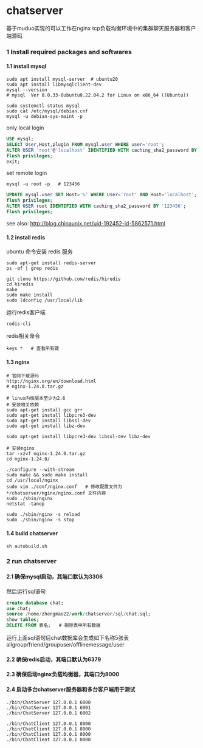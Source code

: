# chatserver

基于muduo实现的可以工作在nginx tcp负载均衡环境中的集群聊天服务器和客户端源码 

### 1 Install required packages and softwares

#### 1.1 install mysql

```shell
sudo apt install mysql-server  # ubuntu20 
sudo apt install libmysqlclient-dev
mysql --version
# mysql  Ver 8.0.33-0ubuntu0.22.04.2 for Linux on x86_64 ((Ubuntu))
```

```shell
sudo systemctl status mysql
sudo cat /etc/mysql/debian.cnf 
mysql -u debian-sys-maint -p
```

only local login
```sql
USE mysql;
SELECT User,Host,plugin FROM mysql.user WHERE user='root';
ALTER USER 'root'@'localhost' IDENTIFIED WITH caching_sha2_password BY '123456'; 
flush privileges;
exit;
```

set remote login
```shell
mysql -u root -p   # 123456
```

```sql
UPDATE mysql.user SET Host='%' WHERE User='root' AND Host='localhost';
flush privileges;
ALTER USER root IDENTIFIED WITH caching_sha2_password BY '123456';
flush privileges;
```

see also:
http://blog.chinaunix.net/uid-192452-id-5862571.html



#### 1.2 install redis 


ubuntu 命令安装 redis 服务
```shell
sudo apt-get install redis-server
ps -ef | grep redis
```

```shell
git clone https://github.com/redis/hiredis
cd hiredis
make
sudo make install
sudo ldconfig /usr/local/lib
```

运行redis客户端
```shell
redis-cli
```

redis相关命令
```redis
keys *   # 查看所有键
```


#### 1.3 nginx


```shell
# 官网下载源码
http://nginx.org/en/download.html    
# nginx-1.24.0.tar.gz

# linux内核版本至少为2.6
# 安装相关依赖
sudo apt-get install gcc g++ 
sudo apt-get install libpcre3-dev
sudo apt-get install libssl-dev
sudo apt-get install libz-dev

sudo apt-get install libpcre3-dev libssl-dev libz-dev

# 安装nginx
tar -xzvf nginx-1.24.0.tar.gz
cd nginx-1.24.0/
```

```shell
./configure --with-stream
sudo make && sudo make install
cd /usr/local/nginx
sudo vim ./conf/nginx.conf   # 修改配置文件为 */chatserver/nginx/nginx.conf 文件内容
sudo ./sbin/nginx
netstat -tanop
```

```shell
sudo ./sbin/nginx -s reload
sudo ./sbin/nginx -s stop
```


#### 1.4 build chatserver

```shell
sh autobuild.sh
```


### 2 run chatserver


#### 2.1 确保mysql启动，其端口默认为3306

然后运行sql语句

```sql
create database chat;
use chat;
source /home/zhengmao22/work/chatserver/sql/chat.sql;
show tables;  
DELETE FROM 表名;   # 删除表中所有数据
```

运行上面sql语句后chat数据库会生成如下名称5张表
allgroup/friend/groupuser/offlinemessage/user


#### 2.2 确保redis启动，其端口默认为6379
#### 2.3 确保启动nginx负载均衡器，其端口为8000
#### 2.4 启动多台chatserver服务器和多台客户端用于测试


```shell
./bin/ChatServer 127.0.0.1 6000
./bin/ChatServer 127.0.0.1 6001
./bin/ChatServer 127.0.0.1 6002
```

```shell
./bin/ChatClient 127.0.0.1 8000
./bin/ChatClient 127.0.0.1 8000
./bin/ChatClient 127.0.0.1 8000
./bin/ChatClient 127.0.0.1 8000
```







